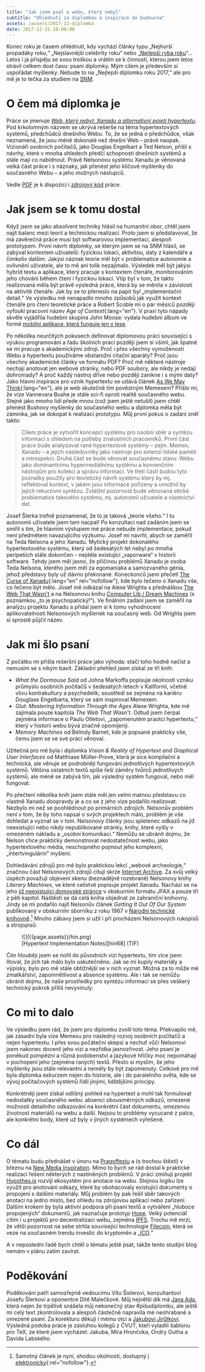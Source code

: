 ```yaml
---
title: "Jak jsem psal o webu, který nebyl"
subtitle: "Ohlédnutí za diplomkou a inspirace do budoucna"
assets: /assets/2017-12-diplomka
date: 2017-12-31 20:00:00
---
```


Konec roku je časem ohlédnutí, kdy vychází články typu „Nejhorší propadáky roku,“ „Nejslavnější celebrity roku“ nebo „[Nejlepší ryba roku](https://www.theonion.com/the-onion-s-2016-fish-of-the-year-is-this-fish-1819579494)“…  Letos i já přispěju se svou troškou a vrátím se k činnosti, kterou jsem letos strávil celkem dost času: psaní diplomky. Mým cílem je především si uspořádat myšlenky. Nebude to na „Nejlepší diplomku roku 2017,“ ale pro mě je to tečka za studiem na [SNM](http://novamedia.ff.cuni.cz/).

# O čem má diplomka je

Práce se jmenuje [_Web, který nebyl: Xanadu a alternativní pojetí hypertextu_](https://doi.org/10.5281/zenodo.835337). Pod krkolomným názvem se ukrývá rešerše na téma hypertextových systémů, předchůdců dnešního Webu. To, že se jedná o předchůdce, však neznamená, že jsou méně dokonalé než dnešní Web – právě naopak. Vizionáři osobních počítačů, jako Douglas Engelbart a Ted Nelson, přišli s návrhy, které v mnoha ohledech předčí schopnosti dnešních systémů a stále mají co nabídnout. Právě Nelsonovu systému Xanadu je věnovaná velká část práce i s náznaky, jak přenést jeho klíčové myšlenky do současného Webu – a jeho možných nástupců.

Vedle [PDF](https://doi.org/10.5281/zenodo.835337) je k dispozici i [zdrojový kód](https://github.com/jnv/stunome-dip) práce.

# Jak jsem se k tomu dostal

Když jsem se jako absolvent techniky hlásil na humanitní obor, chtěl jsem najít balanc mezi teorií a technickou realizací. Proto jsem si představoval, že má závěrečná práce musí být softwarovou implementací, alespoň prototypem. První návrh diplomky, se kterým jsem se na SNM hlásil, se zabýval kontextem uživatelů: fyzickou lokací, aktivitou, daty z kalendáře a čímkoliv dalším. Jakýsi náznak teorie měl být v problematice autonomie a ovlivnění uživatele, ale to mě ani tolik nezajímalo.
Výsledek měl být jakýsi hybrid textu a aplikace, který pracuje s kontextem čtenáře, monitorováním jeho chování během čtení i fyzickou lokací. Vtip byl v tom, že takto realizovaná měla být právě výsledná práce, která by se měnila v závislosti na aktivitě čtenáře. Jak by se to přeneslo na papír byl „implementační detail.“ Ve výsledku mě nenapadlo mnoho způsobů jak využít kontext čtenáře pro čtení teoretické práce a Robert Scoble mi o pár měsíců později vyfoukl pracovní název _Age of Context_{:lang="en"}. V praxi tyto nápady skvěle vyjádřila hudební skupina John Moose: vydala hudební album ve formě [mobilní aplikace, která funguje jen v lese](https://www.rollingstone.com/music/news/swedish-band-make-album-available-exclusively-in-the-woods-20150528).

<!---
> Responzivní design umožňuje webovým stránkám a aplikacím přizpůsobit se rozměrům obrazovky. Design však reaguje pouze na zařízení, není přímo responzivní vůči potřebám uživatele. Současná zařízení mají k dispozici řadu senzorů, pomocí kterých je možné odhadnout kontext zařízení […]. Do komunikace s uživatelem tak vstupují nové proměnné, kterých si nemusí být ani vědom.
>
> Vedle informací ze senzorů mají velkou hodnotu i osobní informace uživatele – jeho kalendář, hledané fráze ve vyhledávači a místa na mapě, nejnavštěvovanější stránky… Google Now ukazuje jak se s těmito informacemi dá pracovat – a podobná řešení budou nabízet i další firmy. Zpracování dat se může centralizovat a poskytnout koncovým aplikacím – tj. kontext jako služba (CaaS).
>
> Nové možnosti však s sebou nesou řadu nových problémů a etických dilemat: Nakolik můžeme věřit úsudku algoritmu a jak silný to bude mít dopad pro uživatele? A co když snaha o anticipaci povede (i neúmyslně) k manipulaci?
-->

Po několika neurčitých pokusech definovat diplomovou práci související s výukou programování a řadu školních prací později jsem si všiml, jak špatně se mi pracuje s akademickými zdroji.
Proč i přes všechny vymoženosti Webu a hypertextu používáme obstarožní citační aparáty? Proč jsou všechny akademické články ve formátu PDF? Proč mě některé nástroje nechají anotovat jen webové stránky, nebo PDF soubory, ale nikdy je nedají dohromady? A proč každý nástroj dříve nebo později zanikne i s mými daty? Jako hlavní inspirace pro vznik hypertextu se udává článek [As We May Think](https://www.theatlantic.com/magazine/archive/1945/07/as-we-may-think/303881/){:lang="en"}, ale je web skutečně tím pověstným Memexem? Přišlo mi, že vize Vannevara Bushe je stále sci-fi oproti realitě současného webu.
Stejně jako mnoho lidí přede mnou (což jsem ještě netušil) jsem chtěl přenést Bushovy myšlenky do současného webu a diplomka měla být záminka, jak se dokopat k realizaci prototypu. Můj první pokus o zadání zněl takto:

> Cílem práce je vytvořit koncepci systému pro osobní sběr a syntézu informací s ohledem na potřeby znalostních pracovníků. První část práce bude analyzovat rané hypertextové systémy – zejm. Memex, Xanadu – a jejich následovníky jako nástroje pro extenzi lidské paměti a introspekci. Druhá část se bude věnovat současnému stavu: Webu jako dominantnímu hypermediálnímu systému a konvenčním nástrojům pro kolekci a správu informací. Ve třetí části budou tyto poznatky použity pro teoretický návrh systému který by mj. reflektoval kontext, v jakém jsou informace pořízeny a umožnil by jejich rekurzivní syntézu. Zvláštní pozornost bude věnovaná etické problematice takového systému, mj. autonomii uživatele a vlastnictví dat.

Josef Šlerka trefně poznamenal, že to je taková „teorie všeho.“ I tu autonomii uživatele jsem tam nacpal! Po konzultaci nad zadáním jsem se smířil s tím, že hlavním výstupem mé práce nebude implementace, pokud není předmětem navazujícího výzkumu. Josef mi navrhl, abych se zaměřil na Teda Nelsona a jeho Xanadu. Mytický projekt dokonalého hypertextového systému, který od šedesátých let nebyl po mnoha peripetiích stále dokončen – nejdéle existující „vaporware“ v historii software. Tehdy jsem měl jasno, že příčinou problémů Xanadu je osoba Teda Nelsona, kterého jsem měl za egomaniaka a samozvaného génia, jehož představy byly už dávno překonané. Koneckonců jsem přečetl [The Curse of Xanadu](https://www.wired.com/1995/06/xanadu/){:lang="en" rel="nofollow"}, kde bylo řečeno o Xanadu vše, co řečeno být mělo.
Josef mě odkázal na Alexe Wrighta s přednáškou [The Web That Wasn't](https://www.youtube.com/watch?v=72nfrhXroo8) a na Nelsonovu knihu [Computer Lib / Dream Machines](https://en.wikipedia.org/wiki/Computer_Lib/Dream_Machines) (s poznámkou „to je psychopatický!“). Ve finálním zadání jsem se zaměřil na analýzu projektu Xanadu a přidal jsem si k tomu vyhodnocení aplikovatelnosti Nelsonových myšlenek na současný web. Od Wrighta jsem si sprostě půjčil název.

<!--
https://gimmebar.com/shutdown

Jako vývojář jsem na problematiku hypertextu nahlížel hlavně z technického hlediska. Během studia na SNM jsem se seznámil s tématikou kybertextu, který se <q cite="https://wikisofia.cz/index.php?title=Hypertext_a_hypermedia&oldid=48832">přizpůsobuje čtenáři v závislosti na jeho postupu textem</q>[^ws-ht]. Nemůžu se však zbavit pocitu, že kybertext se zaměřuje na prožitek čtenáře a estetickou hodnotu díla. Co jsem nenacházel je instrumentální využití hypertextu: jak jej využít k aktivní organizaci myšlenek, nejen ke konzumaci obsahu?

[^ws-ht]: [Wikisofia: Hypertext a hypermedia](https://wikisofia.cz/index.php?title=Hypertext_a_hypermedia&oldid=48832)
-->

# Jak mi šlo psaní

Z počátku mi přišla rešeršní práce jako výhoda: stačí toho hodně načíst a nemusím se s nikým bavit. Základní přehled jsem získal ze tří knih:

- _What the Dormouse Said_ od Johna Markoffa popisuje okolnosti vzniku průmyslu osobních počítačů v šedesátých letech v Kalifornii, včetně vlivu kontrakultury a psychedelik; soustředí se zejména na kariéru Douglase Engelbarta, který se sám inspiroval Memexem.
- _Glut: Mastering Information Through the Ages_ Alexe Wrighta, kde mě zajímala pouze kapitola _The Web That Wasn’t_. Odtud jsem čerpal zejména informace o Paulu Otletovi, „zapomenutém praotci hypertextu,“ který v historii webu bývá značně opomíjený.
- _Memory Machines_ od Belindy Barnet, kde je popsané prakticky vše, čemu jsem se ve své práci věnoval.

Užitečná pro mě byla i diplomka _Vision & Reality of Hypertext and Graphical User Interfaces_ od Matthiase Müller-Prove, která je sice kompilační a technická, ale věnuje se podrobněji fungování jednotlivých hypertextových systémů. Většina ostatních textů spíše řeší záměry tvůrců jednotlivých systémů, ale méně se zabývá tím, jak výsledný systém fungoval, nebo měl fungovat.

Po přečtení několika knih jsem stále měl jen velmi matnou představu co vlastně Xanadu doopravdy je a co se z jeho vize podařilo realizovat. Nezbylo mi než se poohlédnout po primárních zdrojích. Nelsonův problém není v tom, že by toho napsal o svých projektech málo, problém je vše dohledat a vyznat se v tom. Nelsonovy články jsou spletenec odkazů na již neexistující nebo nikdy nepublikované stránky, knihy, které vyšly v omezeném nákladu a „osobní komunikaci.“ Nemůžu se ubránit dojmu, že Nelson chce prakticky demonstrovat nedostatečnost webu, jako hypertextového média, neschopného pojmout jeho komplexní, „intertvingulární“ myšlení.

Dohledávání zdrojů pro mě bylo praktickou lekcí „webové archeologie,“ značnou část Nelsonových zdrojů cituji skrze [Internet Archive](https://archive.org/). Za svůj velký úspěch považuji objevení skenu (beznadějně rozebrané) Nelsonovy knihy _Literary Machines_, ve které celistvě popisuje projekt Xanadu. Nachází se na jeho [již neexistující domovské stránce][lm] v obskurním formátu JFAX a pouze tři z pěti kapitol. Naštěstí se dá celá kniha objednat ze zahraniční knihovny. Jindy se mi podařilo najít Nelsonův článek _Getting It Out Of Our System_ publikovaný v obskurním sborníku z roku 1967 v [Národní technické knihovně](https://vufind.techlib.cz/Record/000374271).[^giooos] Mnoho zábavy jsem si užil i při procházení Nelsonových rukopisů a strojopisů:

<figure lang="en">
![]({{page.assets}}/hin.png)
<figcaption>
[Hypertext Implementation Notes][hin68] (TIF)
</figcaption>
</figure>

Čím hlouběji jsem se nořil do původních vizí hypertextu, tím více jsem litoval, že jich tak málo bylo uskutečněno.
Jak se mi kupily materiály a výpisky, bylo pro mě stále obtížnější se v nich vyznat. Možná za to může mé zmatkářství, zapomnětlivost a absence systému. Ale i tak se nemůžu ubránit dojmu, že naše prostředky pro syntézu informací se přes veškerý technický pokrok příliš nevyvinuly.

[markoff]: https://www.penguinrandomhouse.com/books/291224/what-the-dormouse-said-by-john-markoff/9780143036760/
[barnet]: http://www.anthempress.com/memory-machines
[wright]: http://www.alexwright.org/glut/
[mprove]: https://mprove.de/diplom/index.html
[lm]: https://web.archive.org/web/20020207004604/http://www.sfc.keio.ac.jp:80/~ted/TN/PUBS/LM/LMpage.html
[hin68]: http://xanadu.com/XUarchive/hin68.tif
[^giooos]: Samotný článek je nyní, shodou okolností, dostupný [i elektronicky](http://gen.lib.rus.ec/scimag/index.php?s=10.0000/hyperland.com/1967){:rel="nofollow"}.

# Co mi to dalo

Ve výsledku jsem rád, že jsem pro diplomku zvolil toto téma. Překvapilo mě, jak zásadní byla vize Memexu pro následný rozvoj osobních počítačů a nejen hypertextu. I přes svou počáteční skepsi a nechuť vůči Nelsonovi jsem nakonec docenil jeho vizi a nezřídka jasnozřivost.
Jeho psaní je poněkud pompézní a různá podobenství a jazykové hříčky moc nepomáhají v pochopení jeho (zejména raných) textů. Přesto si myslím, že jeho myšlenky jsou stále relevantní a neměly by být zapomenuty. Celkově pro mě byla diplomka exkurzem nejen do historie, ale i do paralelního světa, kde se vývoj počítačových systémů řídil jinými, lidštějšími principy.

Konkrétněji jsem získal odlišný pohled na hypertext a mohl tak formulovat nedostatky současného webu: absenci obousměrných odkazů, omezené možnosti detailního odkazování na konkrétní část dokumentu, omezenou životnost materiálů na webu a další. Nejsou to problémy vycucané z palce, ale konkrétní body, které už byly v jiných systémech vyřešené.

# Co dál

O tématu budu přednášet v únoru na [Pragoffestu](http://www.pragoffest.cz/) a (s trochou štěstí) v březnu na [New Media Inspiration](https://www.tuesday.cz/akce/new-media-inspiration-2018/). Mimo to bych se rád dostal k praktické realizaci řešení některých z nastíněných problémů. V práci zmiňuji projekt [Hypothes.is](https://web.hypothes.is/) rozvíjí ekosystém pro anotace na webu. Stejnou logiku lze využít pro anotování odkazy, které by obohacovaly existující dokumenty o propojení s dalšími materiály. Můj problém by pak řešil sběr takových anotací na jedno místo, bez ohledu na zdrojovou aplikaci nebo zařízení. Dalším krokem by byla aktivní podpora při psaní textů a vytváření „hluboce propojených“ dokumentů, jak naznačuje prototyp [Hope](https://github.com/poef/hope).
Velký potenciál cítím i u projektů pro decentralizaci webu, zejména [IPFS](https://ipfs.io/). Trochu mě mrzí, že větší pozornost na sebe strhla související technologie [Filecoin](https://filecoin.io/), která se veze na současném trendu investic do kryptoměn a „[ICO](https://en.wikipedia.org/wiki/Initial_coin_offering).“

A v neposlední řadě bych chtěl o tématu ještě psát, takže tento studijní blog nemám v plánu zatím zavírat.

# Poděkování

Poděkování patří samozřejmě vedoucímu Vítu Šislerovi, konzultantovi Josefu Šlerkovi a oponentce Ditě Malečkové. Můj největší dík má [Jana Ada](https://twitter.com/ada_jana), která nejen že trpělivě snášela můj nekonečný stav #píšudiplomku, ale ještě mi celý text zkontrolovala a alespoň částečně napravila mé neohrabané a omezené psaní. Za korekturu děkuji i mému otci a [Jakubovi Jirůtkovi](https://twitter.com/JakubJirutka). Výsledná podoba práce je zásluhou kolegů z ČVUT, kteří vyladili šablonu pro TeX, ze které jsem vycházel: Jakuba, Mira Hrončoka, Ondry Gutha a Davida Labského.
